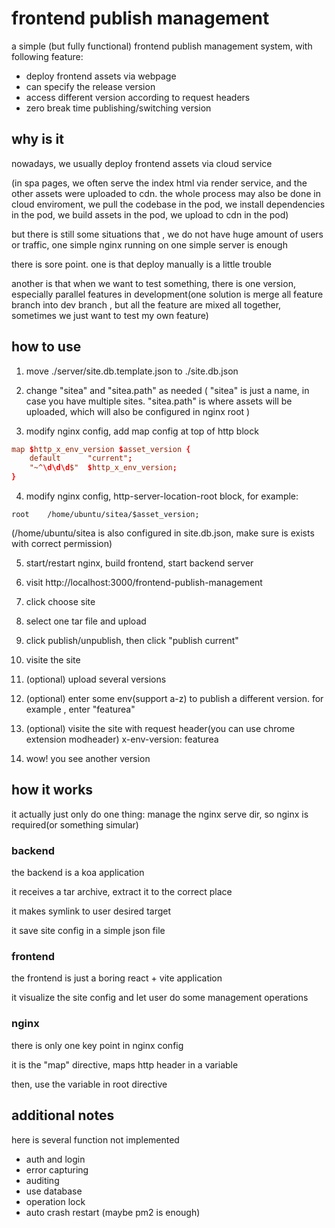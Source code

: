 # frontend publish management

a simple (but fully functional) frontend publish management system, with following feature:

- deploy frontend assets via webpage
- can specify the release version
- access different version according to request headers
- zero break time publishing/switching version

## why is it

nowadays, we usually deploy frontend assets via cloud service

(in spa pages, we often serve the index html via render service, and the other assets were uploaded to cdn. the whole process may also be done in cloud enviroment, we pull the codebase in the pod, we install dependencies in the pod, we build assets in the pod, we upload to cdn in the pod)

but there is still some situations that , we do not have huge amount of users or traffic, one simple nginx running on one simple server is enough

there is sore point. one is that deploy manually is a little trouble

another is that when we want to test something, there is one version, especially parallel features in development(one solution is merge all feature branch into dev branch , but all the feature are mixed all together, sometimes we just want to test my own feature)

## how to use

1. move ./server/site.db.template.json to ./site.db.json

2. change "sitea" and "sitea.path" as needed ( "sitea" is just a name, in case you have multiple sites. "sitea.path" is where assets will be uploaded, which will also be configured in nginx root )

3. modify nginx config, add map config at top of http block

```conf
map $http_x_env_version $asset_version {
    default      "current";
    "~^\d\d\d$"  $http_x_env_version;
}
```

4. modify nginx config, http-server-location-root block, for example:

```
root    /home/ubuntu/sitea/$asset_version;
```

(/home/ubuntu/sitea is also configured in site.db.json, make sure is exists with correct permission)

5. start/restart nginx, build frontend, start backend server

6. visit http://localhost:3000/frontend-publish-management

7. click choose site

8. select one tar file and upload

9. click publish/unpublish, then click "publish current"

10. visite the site

11. (optional) upload several versions

12. (optional) enter some env(support a-z) to publish a different version. for example , enter "featurea"

13. (optional) visite the site with request header(you can use chrome extension modheader) x-env-version: featurea

14. wow! you see another version

## how it works

it actually just only do one thing: manage the nginx serve dir, so nginx is required(or something simular)

### backend

the backend is a koa application

it receives a tar archive, extract it to the correct place

it makes symlink to user desired target

it save site config in a simple json file

### frontend

the frontend is just a boring react + vite application

it visualize the site config and let user do some management operations

### nginx

there is only one key point in nginx config

it is the "map" directive, maps http header in a variable

then, use the variable in root directive

## additional notes

here is several function not implemented

- auth and login
- error capturing
- auditing
- use database
- operation lock
- auto crash restart (maybe pm2 is enough)

